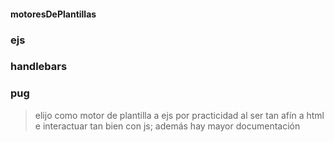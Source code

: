 #### motoresDePlantillas

### ejs 
### handlebars
### pug

> elijo como motor de plantilla a ejs por practicidad al ser tan afín a html e interactuar tan bien con js; además hay mayor documentación
